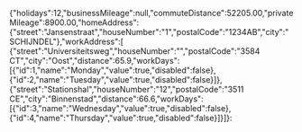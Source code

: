 {"holidays":12,"businessMileage":null,"commuteDistance":52205.00,"privateMileage":8900.00,"homeAddress":{"street":"Jansenstraat","houseNumber":"1","postalCode":"1234AB","city":"SCHIJNDEL"},"workAddress":[
{"street":"Universiteitsweg","houseNumber":"","postalCode":"3584 CT","city":"Oost","distance":65.9,"workDays":[{"id":1,"name":"Monday","value":true,"disabled":false},{"id":2,"name":"Tuesday","value":true,"disabled":false}]},{"street":"Stationshal","houseNumber":"12","postalCode":"3511 CE","city":"Binnenstad","distance":66.6,"workDays":[{"id":3,"name":"Wednesday","value":true,"disabled":false},{"id":4,"name":"Thursday","value":true,"disabled":false}]}]}: